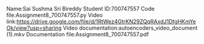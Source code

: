 Name:Sai Sushma Sri Bireddy
Student ID:700747557
Code file:Assignment8_700747557.py
Video link:https://drive.google.com/file/d/1RtWez4GtrKN29ZQqRAxdJ1DtgHKmYeOk/view?usp=sharing
Video documentation:autoencoders_video_document (1).mkv
Documentation file:Assignment8_700747557.pdf
